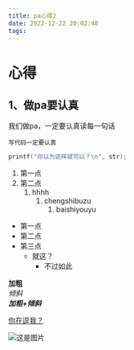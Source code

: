 ```yaml
---
title: pa心得2
date: 2022-12-22 20:02:48
tags:
---
```

# 心得
## 1、做pa要认真
我们做pa，一定要认真读每一句话

```
写代码一定要认真
```
```c
printf("你以为这样就可以？\n", str);
```

1. 第一点
2. 第二点
   1. hhhh
      1. chengshibuzu
         1. baishiyouyu

- 第一点
- 第二点
- 第三点
  - 就这？
      - 不过如此
  
**加粗**  
*倾斜*  
***加粗+倾斜***

<u>你在逗我？</u>  

![这是图片](/home/ran/blog/source/_posts/pa心得2/1.jpg "MagicGardens")